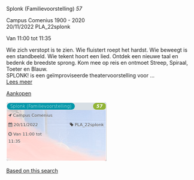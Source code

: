 Splonk (Familievoorstelling) *57*

Campus Comenius 1900 - 2020  
20/11/2022 PLA\_22splonk  

Van 11:00 tot 11:35

  

  

Wie zich verstopt is te zien. Wie fluistert roept het hardst. Wie beweegt is een standbeeld. Wie tekent hoort een lied. Ontdek een nieuwe taal en bedenk de breedste sprong. Kom mee op reis en ontmoet Streep, Spiraal, Toeter en Blauw.  
SPLONK! is een geïmproviseerde theatervoorstelling voor  ...  
[Lees meer](https://tickets.vgc.be/activity/subscribe/PLA_22splonk)

[Aankopen](https://tickets.vgc.be/ticketingActivity/subscribe/PLA_22splonk)

![](84499.png)

[Based on this search](https://tickets.vgc.be/activity/index?&vrijeplaatsen=1&Age%5B%5D=4%2C6&entity=286)